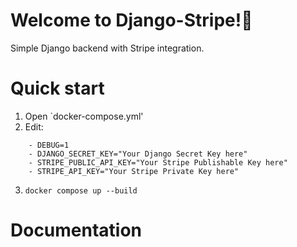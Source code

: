 # Welcome to Django-Stripe!👋

Simple Django backend with Stripe integration.

# Quick start 

1) Open `docker-compose.yml'
2) Edit:
  ```environment:
      - DEBUG=1
      - DJANGO_SECRET_KEY="Your Django Secret Key here" 
      - STRIPE_PUBLIC_API_KEY="Your Stripe Publishable Key here"
      - STRIPE_API_KEY="Your Stripe Private Key here"
  ```
   
3) `docker compose up --build`


# Documentation



